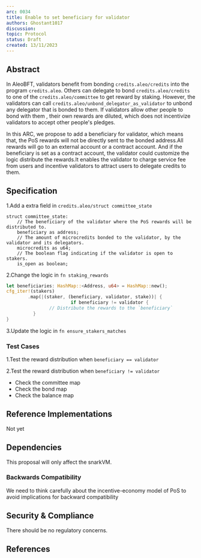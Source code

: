 ```yaml
---
arc: 0034
title: Enable to set beneficiary for validator
authors: Ghostant1017
discussion: 
topic: Protocol
status: Draft
created: 13/11/2023
---
```


## Abstract

In AleoBFT, validators benefit from bonding `credits.aleo/credits` into the program `credits.aleo`. Others can delegate to bond `credits.aleo/credits` to one of the `credits.aleo/committee` to get reward by staking. However, the validators can call `credits.aleo/unbond_delegator_as_validator` to unbond any delegator that is bonded to them. If validators allow other people to bond with them , their own rewards are diluted, which does not incentivize validators to accept other people's pledges.

In this ARC, we propose to add a beneficiary for validator, which means that, the PoS rewards will not be directly sent to the bonded address.All rewards will go to an external account or a contract account. And if the beneficiary is set as a contract account, the validator could customize the logic distribute the rewards.It enables the validator to charge service fee from users and incentive validators to attract users to delegate credits to them.

  


## Specification

<!-- Define key terminology here. -->

1.Add a extra field in `credits.aleo/struct committee_state`

```aleo
struct committee_state:
    // The beneficiary of the validator where the PoS rewards will be distributed to.
    beneficiary as address;
    // The amount of microcredits bonded to the validator, by the validator and its delegators.
    microcredits as u64;
    // The boolean flag indicating if the validator is open to stakers.
    is_open as boolean;
```

2.Change the logic in `fn staking_rewards`

```rust
let beneficiaries: HashMap::<Address, u64> = HashMap::new();
cfg_iter!(stakers)
        .map(|(staker, (beneficiary, validator, stake))| {
						if beneficiary != validator {
              	// Distribute the rewards to the `beneficiary`
          }
}
```

3.Update the logic in `fn ensure_stakers_matches`

### Test Cases

1.Test the reward distribution when `beneficiary == validator`

2.Test the reward distribution when `beneficiary != validator`

- Check the committee map
- Check the bond map
- Check the balance map




## Reference Implementations

Not yet

## Dependencies

This proposal will only affect the snarkVM.



### Backwards Compatibility

We need to think carefully about the incentive-economy model of PoS to avoid implications for backward compatibility




## Security & Compliance

There should be no regulatory concerns.




## References


